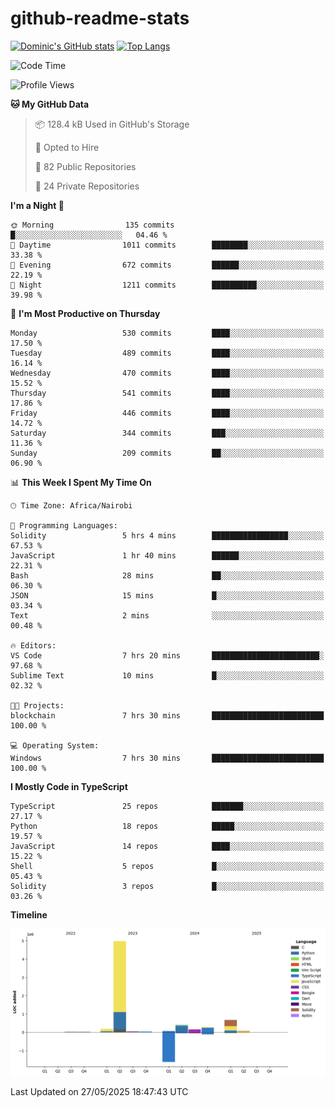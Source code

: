 # github-readme-stats
[![Dominic's GitHub stats](https://github-readme-stats.vercel.app/api?username=Domengo&show_icons=true)](https://github.com/anuraghazra/github-readme-stats)
[![Top Langs](https://github-readme-stats.vercel.app/api/top-langs/?username=Domengo&show_icons=true)](https://github.com/Domengo/github-readme-stats)

<!--START_SECTION:waka-->
![Code Time](http://img.shields.io/badge/Code%20Time-1%2C103%20hrs%206%20mins-blue)

![Profile Views](http://img.shields.io/badge/Profile%20Views-0-blue)

**🐱 My GitHub Data** 

> 📦 128.4 kB Used in GitHub's Storage 
 > 
> 💼 Opted to Hire
 > 
> 📜 82 Public Repositories 
 > 
> 🔑 24 Private Repositories 
 > 
**I'm a Night 🦉** 

```text
🌞 Morning                135 commits         █░░░░░░░░░░░░░░░░░░░░░░░░   04.46 % 
🌆 Daytime                1011 commits        ████████░░░░░░░░░░░░░░░░░   33.38 % 
🌃 Evening                672 commits         ██████░░░░░░░░░░░░░░░░░░░   22.19 % 
🌙 Night                  1211 commits        ██████████░░░░░░░░░░░░░░░   39.98 % 
```
📅 **I'm Most Productive on Thursday** 

```text
Monday                   530 commits         ████░░░░░░░░░░░░░░░░░░░░░   17.50 % 
Tuesday                  489 commits         ████░░░░░░░░░░░░░░░░░░░░░   16.14 % 
Wednesday                470 commits         ████░░░░░░░░░░░░░░░░░░░░░   15.52 % 
Thursday                 541 commits         ████░░░░░░░░░░░░░░░░░░░░░   17.86 % 
Friday                   446 commits         ████░░░░░░░░░░░░░░░░░░░░░   14.72 % 
Saturday                 344 commits         ███░░░░░░░░░░░░░░░░░░░░░░   11.36 % 
Sunday                   209 commits         ██░░░░░░░░░░░░░░░░░░░░░░░   06.90 % 
```


📊 **This Week I Spent My Time On** 

```text
🕑︎ Time Zone: Africa/Nairobi

💬 Programming Languages: 
Solidity                 5 hrs 4 mins        █████████████████░░░░░░░░   67.53 % 
JavaScript               1 hr 40 mins        ██████░░░░░░░░░░░░░░░░░░░   22.31 % 
Bash                     28 mins             ██░░░░░░░░░░░░░░░░░░░░░░░   06.30 % 
JSON                     15 mins             █░░░░░░░░░░░░░░░░░░░░░░░░   03.34 % 
Text                     2 mins              ░░░░░░░░░░░░░░░░░░░░░░░░░   00.48 % 

🔥 Editors: 
VS Code                  7 hrs 20 mins       ████████████████████████░   97.68 % 
Sublime Text             10 mins             █░░░░░░░░░░░░░░░░░░░░░░░░   02.32 % 

🐱‍💻 Projects: 
blockchain               7 hrs 30 mins       █████████████████████████   100.00 % 

💻 Operating System: 
Windows                  7 hrs 30 mins       █████████████████████████   100.00 % 
```

**I Mostly Code in TypeScript** 

```text
TypeScript               25 repos            ███████░░░░░░░░░░░░░░░░░░   27.17 % 
Python                   18 repos            █████░░░░░░░░░░░░░░░░░░░░   19.57 % 
JavaScript               14 repos            ████░░░░░░░░░░░░░░░░░░░░░   15.22 % 
Shell                    5 repos             █░░░░░░░░░░░░░░░░░░░░░░░░   05.43 % 
Solidity                 3 repos             █░░░░░░░░░░░░░░░░░░░░░░░░   03.26 % 
```



**Timeline**

![Lines of Code chart](https://raw.githubusercontent.com/Domengo/Domengo/main/assets/bar_graph.png)


 Last Updated on 27/05/2025 18:47:43 UTC
<!--END_SECTION:waka-->


